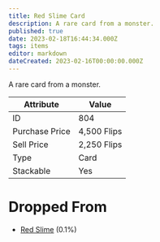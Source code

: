 ```yaml
---
title: Red Slime Card
description: A rare card from a monster.
published: true
date: 2023-02-18T16:44:34.000Z
tags: items
editor: markdown
dateCreated: 2023-02-16T00:00:00.000Z
---
```


A rare card from a monster.

|Attribute|Value|
|-|-|
|ID|804|
|Purchase Price|4,500 Flips|
|Sell Price|2,250 Flips|
|Type|Card|
|Stackable|Yes|


# Dropped From
 * [Red Slime](/monsters/red-slime.md) (0.1%)
